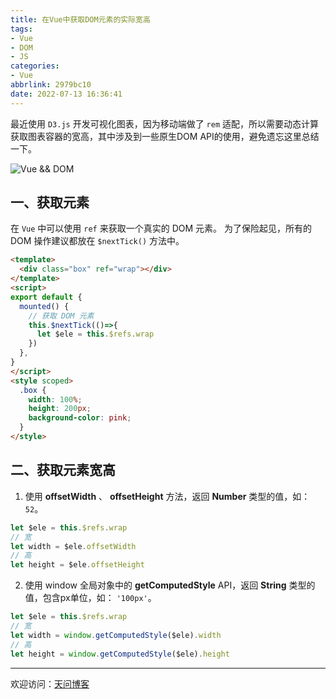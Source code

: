 ```yaml
---
title: 在Vue中获取DOM元素的实际宽高
tags:
- Vue
- DOM
- JS
categories:
- Vue
abbrlink: 2979bc10
date: 2022-07-13 16:36:41
---
```


最近使用 `D3.js` 开发可视化图表，因为移动端做了 `rem` 适配，所以需要动态计算获取图表容器的宽高，其中涉及到一些原生DOM API的使用，避免遗忘这里总结一下。

![Vue && DOM](https://tiven.cn/static/img/img-vue-01-LwJYB5ARGwBSqfpvKFEow.jpg)

[//]: # (<!-- more -->)

## 一、获取元素

在 `Vue` 中可以使用 `ref` 来获取一个真实的 DOM 元素。
为了保险起见，所有的 DOM 操作建议都放在 `$nextTick()` 方法中。

```html
<template>
  <div class="box" ref="wrap"></div>
</template>
<script>
export default {
  mounted() {
    // 获取 DOM 元素
    this.$nextTick(()=>{
      let $ele = this.$refs.wrap
    })
  },
}
</script>
<style scoped>
  .box {
    width: 100%;
    height: 200px;
    background-color: pink;
  }
</style>
```

## 二、获取元素宽高

1. 使用 **offsetWidth** 、 **offsetHeight** 方法，返回 **Number** 类型的值，如：`52`。

```js
let $ele = this.$refs.wrap
// 宽
let width = $ele.offsetWidth
// 高
let height = $ele.offsetHeight
```

2. 使用 window 全局对象中的 **getComputedStyle** API，返回 **String** 类型的值，包含px单位，如： `'100px'`。

```js
let $ele = this.$refs.wrap
// 宽
let width = window.getComputedStyle($ele).width
// 高
let height = window.getComputedStyle($ele).height
```

---

欢迎访问：[天问博客](https://tiven.cn/p/2979bc10/ "天问博客-专注于大前端技术")

